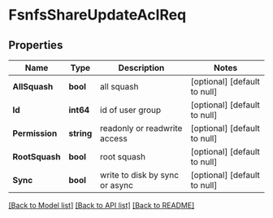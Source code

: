# FsnfsShareUpdateAclReq

## Properties
Name | Type | Description | Notes
------------ | ------------- | ------------- | -------------
**AllSquash** | **bool** | all squash | [optional] [default to null]
**Id** | **int64** | id of user group | [optional] [default to null]
**Permission** | **string** | readonly or readwrite access | [optional] [default to null]
**RootSquash** | **bool** | root squash | [optional] [default to null]
**Sync** | **bool** | write to disk by sync or async | [optional] [default to null]

[[Back to Model list]](../README.md#documentation-for-models) [[Back to API list]](../README.md#documentation-for-api-endpoints) [[Back to README]](../README.md)


